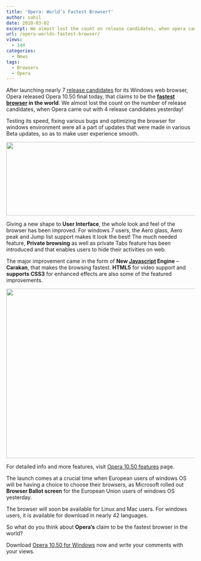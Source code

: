 ```yaml
---
title: 'Opera: World’s Fastest Browser?'
author: sahil
date: 2010-03-02
excerpt: We almost lost the count on release candidates, when opera came out with 4 release candidates yesterday! Testing its speed, fixing various bugs and optimizing the browser for windows environment were all a part of updates that were made in various Beta updates, so as to make user experience smooth. After launching nearly 7 release candidates for its Windows web browser, Opera released Opera 10.50 final today, that claims to be the fastest browser in the world.
url: /opera-worlds-fastest-browser/
views:
  - 144
categories:
  - News
tags:
  - Browsers
  - Opera
---
```

After launching nearly 7 <a title="Opera 10.50 beta" href="http://devilsworkshop.org/opera-10-50-beta-2-for-windows-released/" target="_blank">release candidates</a> for its Windows web browser, Opera released Opera 10.50 final today, that claims to be the **[fastest browser][1] in the world**. We almost lost the count on the number of release candidates, when Opera came out with 4 release candidates yesterday!

Testing its speed, fixing various bugs and optimizing the browser for windows environment were all a part of updates that were made in various Beta updates, so as to make user experience smooth.

<a rel="attachment wp-att-21039" href="http://devilsworkshop.org/opera-worlds-fastest-browser/opera-10-50-final/"><img class="size-full wp-image-21039 alignnone" title="opera-10.50-final" src="http://cdn.devilsworkshop.org/files/2010/03/opera-10.50-final.png" alt="" width="517" height="196" /></a>

Giving a new shape to **User Interface**, the whole look and feel of the browser has been improved. For windows 7 users, the Aero glass, Aero peak and Jump list support makes it look the best! The much needed feature, **Private browsing** as well as private Tabs feature has been introduced and that enables users to hide their activities on web.

The major improvement came in the form of **New [Javascript][2] Engine** &#8211; **Carakan**, that makes the browsing fastest. **HTML5** for video support and **supports CSS3** for enhanced effects are also some of the featured improvements.

<a rel="attachment wp-att-21042" href="http://devilsworkshop.org/opera-worlds-fastest-browser/opera-10-50-screenshot/"><img class="alignnone size-full wp-image-21042" title="opera-10.50-screenshot" src="http://cdn.devilsworkshop.org/files/2010/03/opera-10.50-screenshot.jpg" alt="" width="600" height="452" /></a>

For detailed info and more features, visit <a href="http://www.opera.com/browser/features/" onclick="_gaq.push(['_trackEvent', 'outbound-article', 'http://www.opera.com/browser/features/', 'Opera 10.50 features']);" title="Opera 10.50 features"  target="_blank">Opera 10.50 features</a> page.

The launch comes at a crucial time when European users of windows OS will be having a choice to choose their browsers, as Microsoft rolled out **Browser Ballot screen** for the European Union users of windows OS yesterday.

The browser will soon be available for Linux and Mac users. For windows users, it is available for download in nearly 42 languages.

So what do you think about **Opera&#8217;s** claim to be the fastest browser in the world?

Download <a href="http://www.opera.com/download/" onclick="_gaq.push(['_trackEvent', 'outbound-article', 'http://www.opera.com/download/', 'Opera 10.50 for Windows']);" title="Opera 10.50 for Windows"  target="_blank">Opera 10.50 for Windows</a> now and write your comments with your views.

 [1]: http://devilsworkshop.org/opera-10-50-beta-2-for-windows-released/ "fastest browser"
 [2]: http://devilsworkshop.org/3-ways-to-read-locked-scrapbook-on-orkut/ "Javascript"
